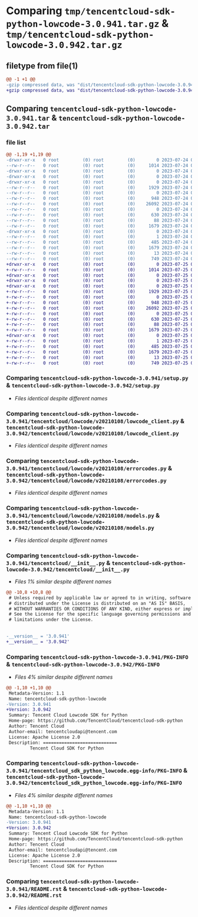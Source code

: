 # Comparing `tmp/tencentcloud-sdk-python-lowcode-3.0.941.tar.gz` & `tmp/tencentcloud-sdk-python-lowcode-3.0.942.tar.gz`

## filetype from file(1)

```diff
@@ -1 +1 @@
-gzip compressed data, was "dist/tencentcloud-sdk-python-lowcode-3.0.941.tar", last modified: Mon Jul 24 00:39:40 2023, max compression
+gzip compressed data, was "dist/tencentcloud-sdk-python-lowcode-3.0.942.tar", last modified: Tue Jul 25 04:20:57 2023, max compression
```

## Comparing `tencentcloud-sdk-python-lowcode-3.0.941.tar` & `tencentcloud-sdk-python-lowcode-3.0.942.tar`

### file list

```diff
@@ -1,19 +1,19 @@
-drwxr-xr-x   0 root         (0) root         (0)        0 2023-07-24 00:39:40.000000 tencentcloud-sdk-python-lowcode-3.0.941/
--rw-r--r--   0 root         (0) root         (0)     1014 2023-07-24 00:39:40.000000 tencentcloud-sdk-python-lowcode-3.0.941/setup.py
-drwxr-xr-x   0 root         (0) root         (0)        0 2023-07-24 00:39:40.000000 tencentcloud-sdk-python-lowcode-3.0.941/tencentcloud/
-drwxr-xr-x   0 root         (0) root         (0)        0 2023-07-24 00:39:40.000000 tencentcloud-sdk-python-lowcode-3.0.941/tencentcloud/lowcode/
-drwxr-xr-x   0 root         (0) root         (0)        0 2023-07-24 00:39:40.000000 tencentcloud-sdk-python-lowcode-3.0.941/tencentcloud/lowcode/v20210108/
--rw-r--r--   0 root         (0) root         (0)     1929 2023-07-24 00:39:40.000000 tencentcloud-sdk-python-lowcode-3.0.941/tencentcloud/lowcode/v20210108/lowcode_client.py
--rw-r--r--   0 root         (0) root         (0)        0 2023-07-24 00:39:40.000000 tencentcloud-sdk-python-lowcode-3.0.941/tencentcloud/lowcode/v20210108/__init__.py
--rw-r--r--   0 root         (0) root         (0)      948 2023-07-24 00:39:40.000000 tencentcloud-sdk-python-lowcode-3.0.941/tencentcloud/lowcode/v20210108/errorcodes.py
--rw-r--r--   0 root         (0) root         (0)    26092 2023-07-24 00:39:40.000000 tencentcloud-sdk-python-lowcode-3.0.941/tencentcloud/lowcode/v20210108/models.py
--rw-r--r--   0 root         (0) root         (0)        0 2023-07-24 00:39:40.000000 tencentcloud-sdk-python-lowcode-3.0.941/tencentcloud/lowcode/__init__.py
--rw-r--r--   0 root         (0) root         (0)      630 2023-07-24 00:39:40.000000 tencentcloud-sdk-python-lowcode-3.0.941/tencentcloud/__init__.py
--rw-r--r--   0 root         (0) root         (0)       88 2023-07-24 00:39:40.000000 tencentcloud-sdk-python-lowcode-3.0.941/setup.cfg
--rw-r--r--   0 root         (0) root         (0)     1679 2023-07-24 00:39:40.000000 tencentcloud-sdk-python-lowcode-3.0.941/PKG-INFO
-drwxr-xr-x   0 root         (0) root         (0)        0 2023-07-24 00:39:40.000000 tencentcloud-sdk-python-lowcode-3.0.941/tencentcloud_sdk_python_lowcode.egg-info/
--rw-r--r--   0 root         (0) root         (0)        1 2023-07-24 00:39:40.000000 tencentcloud-sdk-python-lowcode-3.0.941/tencentcloud_sdk_python_lowcode.egg-info/dependency_links.txt
--rw-r--r--   0 root         (0) root         (0)      485 2023-07-24 00:39:40.000000 tencentcloud-sdk-python-lowcode-3.0.941/tencentcloud_sdk_python_lowcode.egg-info/SOURCES.txt
--rw-r--r--   0 root         (0) root         (0)     1679 2023-07-24 00:39:40.000000 tencentcloud-sdk-python-lowcode-3.0.941/tencentcloud_sdk_python_lowcode.egg-info/PKG-INFO
--rw-r--r--   0 root         (0) root         (0)       13 2023-07-24 00:39:40.000000 tencentcloud-sdk-python-lowcode-3.0.941/tencentcloud_sdk_python_lowcode.egg-info/top_level.txt
--rw-r--r--   0 root         (0) root         (0)      749 2023-07-24 00:39:40.000000 tencentcloud-sdk-python-lowcode-3.0.941/README.rst
+drwxr-xr-x   0 root         (0) root         (0)        0 2023-07-25 04:20:57.000000 tencentcloud-sdk-python-lowcode-3.0.942/
+-rw-r--r--   0 root         (0) root         (0)     1014 2023-07-25 04:20:57.000000 tencentcloud-sdk-python-lowcode-3.0.942/setup.py
+drwxr-xr-x   0 root         (0) root         (0)        0 2023-07-25 04:20:57.000000 tencentcloud-sdk-python-lowcode-3.0.942/tencentcloud/
+drwxr-xr-x   0 root         (0) root         (0)        0 2023-07-25 04:20:57.000000 tencentcloud-sdk-python-lowcode-3.0.942/tencentcloud/lowcode/
+drwxr-xr-x   0 root         (0) root         (0)        0 2023-07-25 04:20:57.000000 tencentcloud-sdk-python-lowcode-3.0.942/tencentcloud/lowcode/v20210108/
+-rw-r--r--   0 root         (0) root         (0)     1929 2023-07-25 04:20:57.000000 tencentcloud-sdk-python-lowcode-3.0.942/tencentcloud/lowcode/v20210108/lowcode_client.py
+-rw-r--r--   0 root         (0) root         (0)        0 2023-07-25 04:20:57.000000 tencentcloud-sdk-python-lowcode-3.0.942/tencentcloud/lowcode/v20210108/__init__.py
+-rw-r--r--   0 root         (0) root         (0)      948 2023-07-25 04:20:57.000000 tencentcloud-sdk-python-lowcode-3.0.942/tencentcloud/lowcode/v20210108/errorcodes.py
+-rw-r--r--   0 root         (0) root         (0)    26092 2023-07-25 04:20:57.000000 tencentcloud-sdk-python-lowcode-3.0.942/tencentcloud/lowcode/v20210108/models.py
+-rw-r--r--   0 root         (0) root         (0)        0 2023-07-25 04:20:57.000000 tencentcloud-sdk-python-lowcode-3.0.942/tencentcloud/lowcode/__init__.py
+-rw-r--r--   0 root         (0) root         (0)      630 2023-07-25 04:20:57.000000 tencentcloud-sdk-python-lowcode-3.0.942/tencentcloud/__init__.py
+-rw-r--r--   0 root         (0) root         (0)       88 2023-07-25 04:20:57.000000 tencentcloud-sdk-python-lowcode-3.0.942/setup.cfg
+-rw-r--r--   0 root         (0) root         (0)     1679 2023-07-25 04:20:57.000000 tencentcloud-sdk-python-lowcode-3.0.942/PKG-INFO
+drwxr-xr-x   0 root         (0) root         (0)        0 2023-07-25 04:20:57.000000 tencentcloud-sdk-python-lowcode-3.0.942/tencentcloud_sdk_python_lowcode.egg-info/
+-rw-r--r--   0 root         (0) root         (0)        1 2023-07-25 04:20:57.000000 tencentcloud-sdk-python-lowcode-3.0.942/tencentcloud_sdk_python_lowcode.egg-info/dependency_links.txt
+-rw-r--r--   0 root         (0) root         (0)      485 2023-07-25 04:20:57.000000 tencentcloud-sdk-python-lowcode-3.0.942/tencentcloud_sdk_python_lowcode.egg-info/SOURCES.txt
+-rw-r--r--   0 root         (0) root         (0)     1679 2023-07-25 04:20:57.000000 tencentcloud-sdk-python-lowcode-3.0.942/tencentcloud_sdk_python_lowcode.egg-info/PKG-INFO
+-rw-r--r--   0 root         (0) root         (0)       13 2023-07-25 04:20:57.000000 tencentcloud-sdk-python-lowcode-3.0.942/tencentcloud_sdk_python_lowcode.egg-info/top_level.txt
+-rw-r--r--   0 root         (0) root         (0)      749 2023-07-25 04:20:57.000000 tencentcloud-sdk-python-lowcode-3.0.942/README.rst
```

### Comparing `tencentcloud-sdk-python-lowcode-3.0.941/setup.py` & `tencentcloud-sdk-python-lowcode-3.0.942/setup.py`

 * *Files identical despite different names*

### Comparing `tencentcloud-sdk-python-lowcode-3.0.941/tencentcloud/lowcode/v20210108/lowcode_client.py` & `tencentcloud-sdk-python-lowcode-3.0.942/tencentcloud/lowcode/v20210108/lowcode_client.py`

 * *Files identical despite different names*

### Comparing `tencentcloud-sdk-python-lowcode-3.0.941/tencentcloud/lowcode/v20210108/errorcodes.py` & `tencentcloud-sdk-python-lowcode-3.0.942/tencentcloud/lowcode/v20210108/errorcodes.py`

 * *Files identical despite different names*

### Comparing `tencentcloud-sdk-python-lowcode-3.0.941/tencentcloud/lowcode/v20210108/models.py` & `tencentcloud-sdk-python-lowcode-3.0.942/tencentcloud/lowcode/v20210108/models.py`

 * *Files identical despite different names*

### Comparing `tencentcloud-sdk-python-lowcode-3.0.941/tencentcloud/__init__.py` & `tencentcloud-sdk-python-lowcode-3.0.942/tencentcloud/__init__.py`

 * *Files 1% similar despite different names*

```diff
@@ -10,8 +10,8 @@
 # Unless required by applicable law or agreed to in writing, software
 # distributed under the License is distributed on an "AS IS" BASIS,
 # WITHOUT WARRANTIES OR CONDITIONS OF ANY KIND, either express or implied.
 # See the License for the specific language governing permissions and
 # limitations under the License.
 
 
-__version__ = '3.0.941'
+__version__ = '3.0.942'
```

### Comparing `tencentcloud-sdk-python-lowcode-3.0.941/PKG-INFO` & `tencentcloud-sdk-python-lowcode-3.0.942/PKG-INFO`

 * *Files 4% similar despite different names*

```diff
@@ -1,10 +1,10 @@
 Metadata-Version: 1.1
 Name: tencentcloud-sdk-python-lowcode
-Version: 3.0.941
+Version: 3.0.942
 Summary: Tencent Cloud Lowcode SDK for Python
 Home-page: https://github.com/TencentCloud/tencentcloud-sdk-python
 Author: Tencent Cloud
 Author-email: tencentcloudapi@tencent.com
 License: Apache License 2.0
 Description: ============================
         Tencent Cloud SDK for Python
```

### Comparing `tencentcloud-sdk-python-lowcode-3.0.941/tencentcloud_sdk_python_lowcode.egg-info/PKG-INFO` & `tencentcloud-sdk-python-lowcode-3.0.942/tencentcloud_sdk_python_lowcode.egg-info/PKG-INFO`

 * *Files 4% similar despite different names*

```diff
@@ -1,10 +1,10 @@
 Metadata-Version: 1.1
 Name: tencentcloud-sdk-python-lowcode
-Version: 3.0.941
+Version: 3.0.942
 Summary: Tencent Cloud Lowcode SDK for Python
 Home-page: https://github.com/TencentCloud/tencentcloud-sdk-python
 Author: Tencent Cloud
 Author-email: tencentcloudapi@tencent.com
 License: Apache License 2.0
 Description: ============================
         Tencent Cloud SDK for Python
```

### Comparing `tencentcloud-sdk-python-lowcode-3.0.941/README.rst` & `tencentcloud-sdk-python-lowcode-3.0.942/README.rst`

 * *Files identical despite different names*

